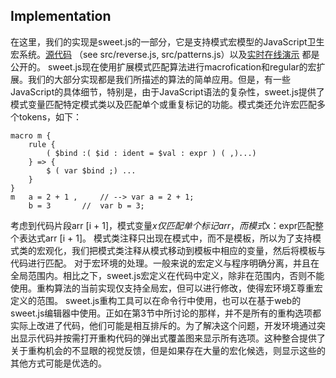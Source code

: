 ## Implementation
在这里，我们的实现是sweet.js的一部分，它是支持模式宏模型的JavaScript卫生宏系统。[源代码](https://github.com/sweet-js/sweet-core) （see src/reverse.js, src/patterns.js）以及[实时在线演示](http://sweetjs.org/browser/editor.html) 都是公开的。
sweet.js现在使用扩展模式匹配算法进行macrofication和regular的宏扩展。我们的大部分实现都是我们所描述的算法的简单应用。但是，有一些JavaScript的具体细节，特别是，由于JavaScript语法的复杂性，sweet.js提供了模式变量匹配特定模式类以及匹配单个或重复标记的功能。模式类还允许宏匹配多个tokens，如下：
```
macro m {
	rule {
		( $bind :( $id : ident = $val : expr ) ( ,)...)
	} => {
		$ ( var $bind ;) ...
	}
}
m 	a = 2 + 1 , 	// --> var a = 2 + 1;
	b = 3		//	var b = 3;
```
考虑到代码片段arr [i + 1]，模式变量$x仅匹配单个标记arr，而模式$x：expr匹配整个表达式arr [i + 1]。 模式类注释只出现在模式中，而不是模板，所以为了支持模式类的宏观化，我们把模式类注释从模式移动到模板中相应的变量，然后将模板与代码进行匹配。
对于宏环境的处理。一般来说的宏定义与程序明确分离，并且在全局范围内。相比之下，sweet.js宏定义在代码中定义，除非在范围内，否则不能使用。重构算法的当前实现仅支持全局宏，但可以进行修改，使得宏环境Σ尊重宏定义的范围。
sweet.js重构工具可以在命令行中使用，也可以在基于web的sweet.js编辑器中使用。正如在第3节中所讨论的那样，并不是所有的重构选项都实际上改进了代码，他们可能是相互排斥的。为了解决这个问题，开发环境通过突出显示代码并按需打开重构代码的弹出式覆盖图来显示所有选项。这种整合提供了关于重构机会的不显眼的视觉反馈，但是如果存在大量的宏化候选，则显示这些的其他方式可能是优选的。
